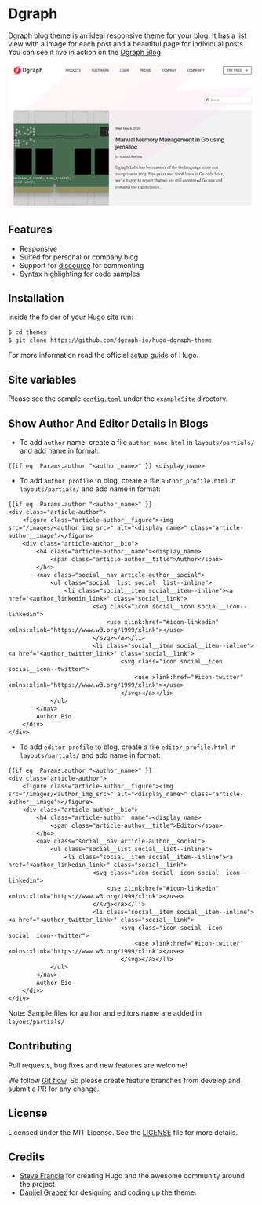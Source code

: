 # Dgraph

Dgraph blog theme is an ideal responsive theme for your blog. It has a list view with a image for each post and a beautiful page for individual posts. You can see it live in action on the [Dgraph Blog](https://open.dgraph.io).

![Dgraph screenshot](https://raw.githubusercontent.com/dgraph-io/hugo-dgraph-theme/master/images/screenshot.png)

## Features

* Responsive
* Suited for personal or company blog
* Support for [discourse](https://www.discourse.org) for commenting
* Syntax highlighting for code samples

## Installation

Inside the folder of your Hugo site run:

```
$ cd themes
$ git clone https://github.com/dgraph-io/hugo-dgraph-theme
```

For more information read the official [setup guide](//gohugo.io/overview/installing/) of Hugo.

## Site variables

Please see the sample [`config.toml`](https://github.com/dgraph-io/hugo-dgraph-theme/blob/master/exampleSite/config.toml) under the `exampleSite` directory.

## Show Author And Editor Details in Blogs

* To add `author` name, create a file `author_name.html` in `layouts/partials/` and add name in format:

```
{{if eq .Params.author "<author_name>" }} <display_name>
```

* To add `author profile` to blog, create a file `author_profile.html` in `layouts/partials/` and add name in format:

```
{{if eq .Params.author "<author_name>" }}
<div class="article-author">
	<figure class="article-author__figure"><img src="/images/<author_img_src>" alt="<display_name>" class="article-author__image"></figure>
	<div class="article-author__bio">
		<h4 class="article-author__name"><display_name>
			<span class="article-author__title">Author</span>
		</h4>
		<nav class="social__nav article-author__social">
			<ul class="social__list social__list--inline">
				<li class="social__item social__item--inline"><a href="<author_linkedin_link>" class="social__link">
						<svg class="icon social__icon social__icon--linkedin">
							<use xlink:href="#icon-linkedin" xmlns:xlink="https://www.w3.org/1999/xlink"></use>
						</svg></a></li>
						<li class="social__item social__item--inline"><a href="<author_twitter_link>" class="social__link">
								<svg class="icon social__icon social__icon--twitter">
									<use xlink:href="#icon-twitter" xmlns:xlink="https://www.w3.org/1999/xlink"></use>
								</svg></a></li>
			</ul>
		</nav>
		Author Bio
	</div>
</div>

```

* To add `editor profile` to blog, create a file `editor_profile.html` in `layouts/partials/` and add name in format:

```
{{if eq .Params.author "<author_name>" }}
<div class="article-author">
	<figure class="article-author__figure"><img src="/images/<author_img_src>" alt="<display_name>" class="article-author__image"></figure>
	<div class="article-author__bio">
		<h4 class="article-author__name"><display_name>
			<span class="article-author__title">Editor</span>
		</h4>
		<nav class="social__nav article-author__social">
			<ul class="social__list social__list--inline">
				<li class="social__item social__item--inline"><a href="<author_linkedin_link>" class="social__link">
						<svg class="icon social__icon social__icon--linkedin">
							<use xlink:href="#icon-linkedin" xmlns:xlink="https://www.w3.org/1999/xlink"></use>
						</svg></a></li>
						<li class="social__item social__item--inline"><a href="<author_twitter_link>" class="social__link">
								<svg class="icon social__icon social__icon--twitter">
									<use xlink:href="#icon-twitter" xmlns:xlink="https://www.w3.org/1999/xlink"></use>
								</svg></a></li>
			</ul>
		</nav>
		Author Bio
	</div>
</div>

```
Note: Sample files for author and editors name are added in `layout/partials/`

## Contributing

Pull requests, bug fixes and new features are welcome!

We follow [Git flow](http://nvie.com/posts/a-successful-git-branching-model/). So please create feature branches from develop and submit a PR for any change.

## License

Licensed under the MIT License. See the [LICENSE](https://github.com/dgraph-io/hugo-dgraph-theme/blob/master/LICENSE.md) file for more details.


## Credits

* [Steve Francia](//github.com/spf13) for creating Hugo and the awesome community around the project.
* [Danijel Grabez](https://twitter.com/danijel_grabez) for designing and coding up the theme.
